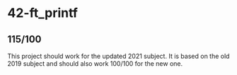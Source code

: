 # 42-ft_printf

## **115/100**

This project should work for the updated 2021 subject. It is based on the old 2019 subject and should also work 100/100 for the new one.
